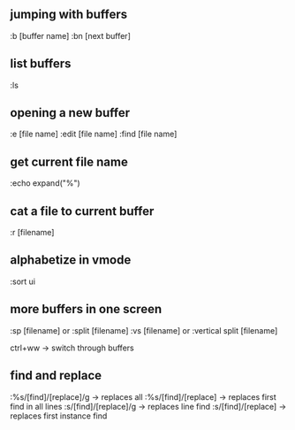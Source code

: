 ## jumping with buffers
:b [buffer name]
:bn [next buffer]

## list buffers
:ls

## opening a new buffer
:e [file name]
:edit [file name]
:find [file name]

## get current file name
:echo expand("%")

## cat a file to current buffer
:r [filename]

## alphabetize in vmode
:sort ui

## more buffers in one screen
:sp [filename]  or :split [filename]
:vs [filename] or :vertical split [filename]

ctrl+ww -> switch through buffers

## find and replace 
:%s/[find]/[replace]/g -> replaces all
:%s/[find]/[replace] -> replaces first find in all lines
:s/[find]/[replace]/g -> replaces line find
:s/[find]/[replace] -> replaces first instance find


